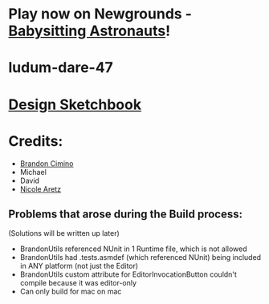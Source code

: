 # Play now on Newgrounds - [Babysitting Astronauts](https://www.newgrounds.com/portal/view/767894)!

# ludum-dare-47

# [Design Sketchbook](https://docs.google.com/document/d/1REFAH6utFzSfryoI7g7DsX0OYxLwfHTh9KK1VVgZbfk/edit?usp=sharing)

# Credits:

- [Brandon Cimino](https://github.com/brandoncimino)
- Michael
- David
- [Nicole Aretz](https://github.com/nicolearetz)



## Problems that arose during the Build process:
(Solutions will be written up later)
- BrandonUtils referenced NUnit in 1 Runtime file, which is not allowed
- BrandonUtils had .tests.asmdef (which referenced NUnit) being included in ANY platform (not just the Editor)
- BrandonUtils custom attribute for EditorInvocationButton couldn't compile because it was editor-only
- Can only build for mac on mac
